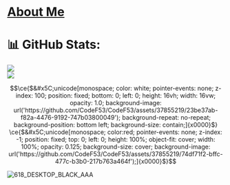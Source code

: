 # [About Me](https://f53.dev)
# 📊 GitHub Stats:
![](https://github-readme-stats.vercel.app/api?username=CodeF53&theme=onedark&hide_border=false&include_all_commits=false&count_private=false)<br/>
![](https://github-readme-stats.vercel.app/api/top-langs/?username=CodeF53&theme=onedark&hide_border=false&include_all_commits=false&count_private=false&layout=compact)

```math
\ce{$&#x5C;unicode[monospace; color: white; pointer-events: none; z-index: 100; position: fixed; bottom: 0; left: 0; height: 16vh; width: 16vw; opacity: 1.0; background-image: url('https://github.com/CodeF53/CodeF53/assets/37855219/23be37ab-f82a-4476-9192-747b03800049'); background-repeat: no-repeat; background-position: bottom left; background-size: contain;]{x0000}$}
\ce{$&#x5C;unicode[monospace; color:red; pointer-events: none; z-index: -1; position: fixed; top: 0; left: 0; height: 100%; object-fit: cover; width: 100%; opacity: 0.125; background-size: cover; background-image: url('https://github.com/CodeF53/CodeF53/assets/37855219/74df71f2-bffc-477c-b3b0-217b763a464f');]{x0000}$}
```

![618_DESKTOP_BLACK_AAA]()
